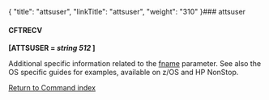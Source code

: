 {
    "title": "attsuser",
    "linkTitle": "attsuser",
    "weight": "310"
}### attsuser

#### CFTRECV

**\[ATTSUSER = *string 512* \]**

Additional specific information related to the [fname](../fname) parameter. See also the OS specific guides for examples, available on z/OS and HP NonStop.

[Return to Command index](../../)
